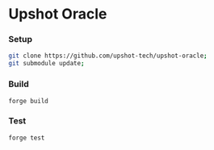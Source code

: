 # Upshot Oracle


### Setup

```bash
git clone https://github.com/upshot-tech/upshot-oracle;
git submodule update;
```

### Build

`forge build`

### Test

`forge test`
